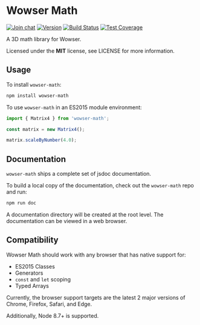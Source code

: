 # Wowser Math

[![Join chat](https://img.shields.io/badge/gitter-join_chat-blue.svg?style=flat)](https://gitter.im/wowserhq/wowser)
[![Version](https://img.shields.io/npm/v/wowser-math.svg?style=flat)](https://www.npmjs.org/package/wowser-math)
[![Build Status](https://travis-ci.org/wowserhq/wowser-math.svg?branch=master)](https://travis-ci.org/wowserhq/wowser-math)
[![Test Coverage](https://api.codeclimate.com/v1/badges/7ef6d7ffe594af216f6b/test_coverage)](https://codeclimate.com/github/wowserhq/wowser-math/test_coverage)

A 3D math library for Wowser.

Licensed under the **MIT** license, see LICENSE for more information.

## Usage

To install `wowser-math`:

```sh
npm install wowser-math
```

To use `wowser-math` in an ES2015 module environment:

```js
import { Matrix4 } from 'wowser-math';

const matrix = new Matrix4();

matrix.scaleByNumber(4.0);
```

## Documentation

`wowser-math` ships a complete set of jsdoc documentation.

To build a local copy of the documentation, check out the `wowser-math` repo and run:

```sh
npm run doc
```

A documentation directory will be created at the root level. The documentation can be viewed in a
web browser.

## Compatibility

Wowser Math should work with any browser that has native support for:

* ES2015 Classes
* Generators
* `const` and `let` scoping
* Typed Arrays

Currently, the browser support targets are the latest 2 major versions of Chrome, Firefox, Safari,
and Edge.

Additionally, Node 8.7+ is supported.

